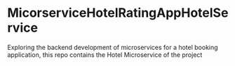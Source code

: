 # MicorserviceHotelRatingAppHotelService
Exploring the backend development of microservices for a hotel booking application, this repo contains the Hotel Microservice of the project
